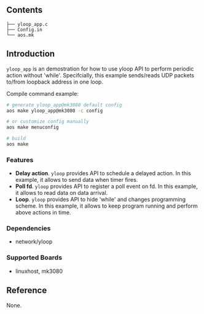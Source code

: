 ## Contents

```shell
├── yloop_app.c
├── Config.in
└── aos.mk
```

## Introduction

`yloop_app` is an demostration for how to use yloop API to perform periodic action without 'while'. Specifcially, this example sends/reads UDP packets to/from loopback address in one loop. 


Compile command example:

```sh
# generate yloop_app@mk3080 default config
aos make yloop_app@mk3080 -c config

# or customize config manually
aos make menuconfig

# build
aos make
```

### Features

- **Delay action**.  `yloop` provides API to schedule a delayed action. In this example, it allows to send data when timer fires.
- **Poll fd**.  `yloop` provides API to register a poll event on fd. In this example, it allows to read data on data arrival. 
- **Loop**. `yloop` provides API to hide 'while' and changes programming scheme. In this example, it allows to keep program running and perform above actions in time.

### Dependencies

- network/yloop

### Supported Boards

- linuxhost, mk3080 

## Reference

None.

